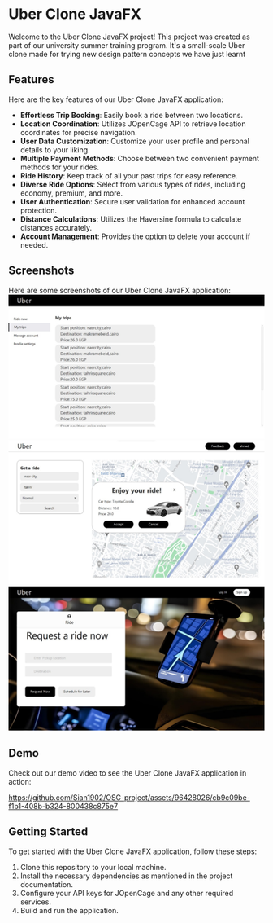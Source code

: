 

# Uber Clone JavaFX

Welcome to the Uber Clone JavaFX project! This project was created as part of our university summer training program. It's a small-scale Uber clone made for trying new design pattern concepts we have just learnt

## Features

Here are the key features of our Uber Clone JavaFX application:

- **Effortless Trip Booking**: Easily book a ride between two locations.
- **Location Coordination**: Utilizes JOpenCage API to retrieve location coordinates for precise navigation.
- **User Data Customization**: Customize your user profile and personal details to your liking.
- **Multiple Payment Methods**: Choose between two convenient payment methods for your rides.
- **Ride History**: Keep track of all your past trips for easy reference.
- **Diverse Ride Options**: Select from various types of rides, including economy, premium, and more.
- **User Authentication**: Secure user validation for enhanced account protection.
- **Distance Calculations**: Utilizes the Haversine formula to calculate distances accurately.
- **Account Management**: Provides the option to delete your account if needed.

## Screenshots

Here are some screenshots of our Uber Clone JavaFX application:
![App Screenshot 1](<WhatsApp Image 2023-09-02 at 04.40.35.jpg>)
![App Screenshot 2](<WhatsApp Image 2023-09-02 at 04.40.41.jpg>) 
![App Screenshot 3](<WhatsApp Image 2023-09-02 at 04.40.47.jpg>)
## Demo

Check out our demo video to see the Uber Clone JavaFX application in action:

https://github.com/Sian1902/OSC-project/assets/96428026/cb9c09be-f1b1-408b-b324-800438c875e7






## Getting Started

To get started with the Uber Clone JavaFX application, follow these steps:

1. Clone this repository to your local machine.
2. Install the necessary dependencies as mentioned in the project documentation.
3. Configure your API keys for JOpenCage and any other required services.
4. Build and run the application.


